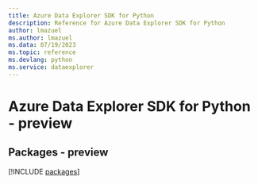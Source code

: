 ```yaml
---
title: Azure Data Explorer SDK for Python
description: Reference for Azure Data Explorer SDK for Python
author: lmazuel
ms.author: lmazuel
ms.data: 07/19/2023
ms.topic: reference
ms.devlang: python
ms.service: dataexplorer
---
```

# Azure Data Explorer SDK for Python - preview
## Packages - preview
[!INCLUDE [packages](data-explorer-index.md)]